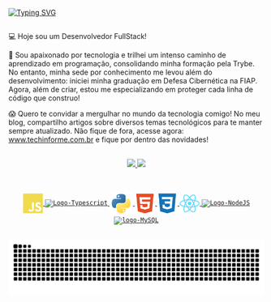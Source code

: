 [![Typing SVG](https://readme-typing-svg.demolab.com?font=anton&size=30&duration=3000&pause=8000&color=0A9A17&width=435&lines=Fala+pessoal!+Meu+nome+%C3%A9+Vinicius+Rampazzo+%F0%9F%91%8B)](https://git.io/typing-svg)
##

💻 Hoje sou um Desenvolvedor FullStack!
  
🔐 Sou apaixonado por tecnologia e trilhei um intenso caminho de aprendizado em programação, consolidando minha formação pela Trybe. No entanto, minha sede por conhecimento me levou além do desenvolvimento: iniciei minha graduação em Defesa Cibernética na FIAP. Agora, além de criar, estou me especializando em proteger cada linha de código que construo!
  
:scream: Quero te convidar a mergulhar no mundo da tecnologia comigo! No meu blog, compartilho artigos sobre diversos temas tecnológicos para te manter sempre atualizado. Não fique de fora, acesse agora: www.techinforme.com.br e fique por dentro das novidades!

##

<div align="center">
  <a href="https://github.com/Vinicius-Rampazzo">
  <img height="180em" src="https://github-readme-stats.vercel.app/api?username=Vinicius-Rampazzo&show_icons=true&theme=dark&include_all_commits=true&count_private=true"/>
  <img height="180em" src="https://github-readme-stats.vercel.app/api/top-langs/?username=Vinicius-Rampazzo&layout=compact&langs_count=8&theme=dark"/>
</div>
  
##
  
<div style="display: inline_block" align="center"><br>
  <code><img align="center" alt="Logo-Js" height="40" width="40" src="https://raw.githubusercontent.com/devicons/devicon/master/icons/javascript/javascript-plain.svg"></code>
  <code><img align="center" alt="Logo-Typescript" height="46" width="46" src="https://img.icons8.com/?size=50&id=cHBUT9SmrD2V&format=png"></code>
  <code><img align="center" alt="logo-Python" height="46" width="46" src="https://raw.githubusercontent.com/devicons/devicon/master/icons/python/python-original.svg"></code>
  <code><img align="center" alt="Logo-HTML" height="40" width="40" src="https://raw.githubusercontent.com/devicons/devicon/master/icons/html5/html5-plain.svg"></code>
  <code><img align="center" alt="Logo-CSS" height="40" width="40" src="https://raw.githubusercontent.com/devicons/devicon/master/icons/css3/css3-plain.svg"></code>
  <code><img align="center" alt="Logo-React" height="40" width="40" src="https://raw.githubusercontent.com/devicons/devicon/master/icons/react/react-original.svg"></code>
  <code><img align="center" alt="Logo-NodeJS" height="46" width="46" src="https://img.icons8.com/?size=48&id=hsPbhkOH4FMe&format=png"></code>
  <code><img align="center" alt="logo-MySQL" height="46" width="46" src="https://img.icons8.com/?size=80&id=jYQqxG8eyJ19&format=png"></code>
</div>

##
  
<picture align="center">
  <source media="(prefers-color-scheme: dark)" srcset="https://raw.githubusercontent.com/Vinicius-Rampazzo/Vinicius-Rampazzo/output/github-contribution-grid-snake-dark.svg">
  <source media="(prefers-color-scheme: light)" srcset="https://raw.githubusercontent.com/Vinicius-Rampazzo/Vinicius-Rampazzo/output/github-contribution-grid-snake-dark.svg">
  <img align="center" alt="github contribution grid snake animation" src="https://raw.githubusercontent.com/Vinicius-Rampazzo/Vinicius-Rampazzo/output/github-contribution-grid-snake.svg">
</picture>
